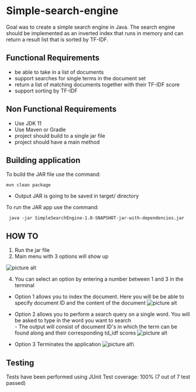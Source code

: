     
# Simple-search-engine

Goal was to create a simple search engine in Java. The search engine should be implemented
as an inverted index that runs in memory and can return a result
list that is sorted by TF-IDF.

## Functional Requirements

 * be able to take in a list of documents
 * support searches for single terms in the document set
 * return a list of matching documents together with their TF-IDF score
 * support sorting by TF-IDF

## Non Functional Requirements 

* Use JDK 11
* Use Maven or Gradle
* project should build to a single jar file
* project should have a main method

## Building application 

To build the JAR file use the command:
```
mvn clean package
```
- Output JAR is going to be saved in target/ directory

To run the JAR app  use the command:

``` java -jar SimpleSearchEngine-1.0-SNAPSHOT-jar-with-dependencies.jar```

## HOW TO 

1. Run the jar file
2. Main menu with 3 options will show up

![picture alt](https://github.com/PawelRozniecki/Simple-Search-Engine/blob/main/images/menuScreen.png)

4. You can select an option by entering a number  between 1 and 3 in the terminal
* Option 1 allows you to index the document. Here you will be be able to specify document ID and the content of the document
![picture alt](https://github.com/PawelRozniecki/Simple-Search-Engine/blob/main/images/indexingScreen.png)
- Option 2 allows you to perform a search query on a single word. You will be asked to type in the word you want to search  
      - The output will consist of document ID's in which the term can be found along and their corresponding td_idf scores
 ![picture alt](https://github.com/PawelRozniecki/Simple-Search-Engine/blob/main/images/searchingScreen.png)
* Option 3 Terminates the application 
 ![picture alt](https://github.com/PawelRozniecki/Simple-Search-Engine/blob/main/images/Exiting.png)\
 
 
 ## Testing
 
 Tests have been performed using JUnit
 Test coverage: 100% (7 out of 7 test passed)

   





  
